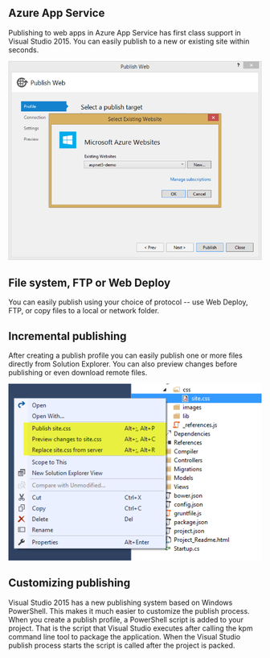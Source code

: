 <properties
	pageTitle="Publishing"
	description="Visual Studio 2015 has a web application publishing system that is easy to customize for continuous delivery scenarios."
	slug="publishing"
	keywords="css, html, javascript"
/>

## Azure App Service
Publishing to web apps in Azure App Service has first class support in Visual Studio 2015. You can easily publish to a new or existing site within seconds.

![Publishing Azure Websites](_assets/publishing-azure-websites.png)

## File system, FTP or Web Deploy
You can easily publish using your choice of protocol -- use Web Deploy, FTP, or copy files to a local or network folder.

## Incremental publishing
After creating a publish profile you can easily publish one or more files directly from Solution Explorer. You can also preview changes before publishing or even download remote files.

![File context menu](_assets/publish-context-menu.png)

## Customizing publishing
Visual Studio 2015 has a new publishing system based on Windows PowerShell. This makes it much easier to customize the publish process. When you create a publish profile, a PowerShell script is added to your project. That is the script that Visual Studio
executes after calling the kpm command line tool to package the application. When the Visual Studio publish process starts the script is called
after the project is packed.
